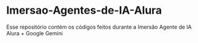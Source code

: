 # Imersao-Agentes-de-IA-Alura
Esse repositório contém os códigos feitos durante a Imersão Agente de IA Alura + Google Gemini
